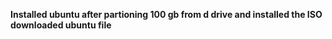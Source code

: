 **Installed ubuntu after partioning 100 gb from d drive and installed the ISO downloaded ubuntu file**
